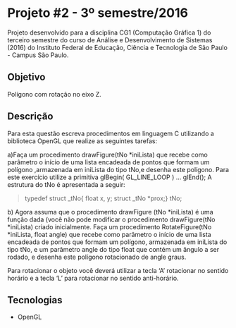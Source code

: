 # Projeto #2 - 3º semestre/2016

Projeto desenvolvido para a disciplina CG1 (Computação Gráfica 1) do terceiro semestre do curso de Análise e Desenvolvimento de Sistemas (2016) do Instituto Federal de Educação, Ciência e Tecnologia de São Paulo - Campus São Paulo. 


## Objetivo
Polígono com rotação no eixo Z.

## Descrição
Para esta questão escreva procedimentos em linguagem C utilizando a biblioteca OpenGL que realize as  seguintes tarefas:

a)Faça um procedimento drawFigure(tNo *iniLista) que recebe como parâmetro o início de uma lista encadeada de pontos que formam um polígono ,armazenada em iniLista do tipo tNo,e desenha este polígono. Para este exercício utilize a primitiva glBegin( GL_LINE_LOOP ) ... glEnd(); A estrutura do tNo é apresentada a seguir:


> typedef struct _tNo{ float x, y; struct _tNo *prox;} tNo;


b) Agora assuma que o procedimento drawFigure (tNo *iniLista) é uma função dada (você não pode modificar o procedimento drawFigure(tNo *iniLista) criado inicialmente. 
Faça um procedimento RotateFigure(tNo *iniLista, float angle) que recebe como parâmetro o início de uma lista encadeada de pontos que formam um polígono, armazenada em iniLista do tipo tNo, e um parâmetro angle do tipo float que contém um ângulo a ser rodado, e desenha este polígono rotacionado de angle graus.

Para rotacionar o objeto você deverá utilizar a tecla ‘A’ rotacionar no sentido horário e a tecla ‘L’ para rotacionar no sentido anti-horário.

## Tecnologias

- OpenGL

